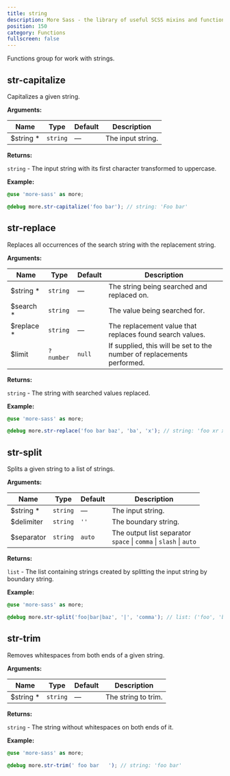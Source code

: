 ```yaml
---
title: string
description: More Sass - the library of useful SCSS mixins and functions.
position: 150
category: Functions
fullscreen: false
---
```


Functions group for work with strings.

## str-capitalize

Capitalizes a given string.

**Arguments:**

| Name                                        | Type     | Default | Description       |
|---------------------------------------------|----------|---------|-------------------|
| $string <span class="text-red-600">*</span> | `string` | —       | The input string. |

**Returns:**

`string` - The input string with its first character transformed to uppercase.

**Example:**

```scss
@use 'more-sass' as more;

@debug more.str-capitalize('foo bar'); // string: 'Foo bar'
```

## str-replace

Replaces all occurrences of the search string with the replacement string.

**Arguments:**

| Name                                         | Type      | Default | Description                                                            |
|----------------------------------------------|-----------|---------|------------------------------------------------------------------------|
| $string <span class="text-red-600">*</span>  | `string`  | —       | The string being searched and replaced on.                             |
| $search <span class="text-red-600">*</span>  | `string`  | —       | The value being searched for.                                          |
| $replace <span class="text-red-600">*</span> | `string`  | —       | The replacement value that replaces found search values.               |
| $limit                                       | `?number` | `null`  | If supplied, this will be set to the number of replacements performed. |

**Returns:**

`string` - The string with searched values replaced.

**Example:**

```scss
@use 'more-sass' as more;

@debug more.str-replace('foo bar baz', 'ba', 'x'); // string: 'foo xr xz'
```

## str-split

Splits a given string to a list of strings.

**Arguments:**

| Name                                        | Type     | Default | Description                                            |
|---------------------------------------------|----------|---------|--------------------------------------------------------|
| $string <span class="text-red-600">*</span> | `string` | —       | The input string.                                      |
| $delimiter                                  | `string` | `''`    | The boundary string.                                   |
| $separator                                  | `string` | `auto`  | The output list separator <br />`space` \| `comma` \| `slash` \| `auto` |

**Returns:**

`list` - The list containing strings created by splitting the input string by boundary string.

**Example:**

```scss
@use 'more-sass' as more;

@debug more.str-split('foo|bar|baz', '|', 'comma'); // list: ('foo', 'bar', 'baz')
```

## str-trim

Removes whitespaces from both ends of a given string.

**Arguments:**

| Name                                        | Type     | Default | Description         |
|---------------------------------------------|----------|---------|---------------------|
| $string <span class="text-red-600">*</span> | `string` | —       | The string to trim. |

**Returns:**

`string` - The string without whitespaces on both ends of it.

**Example:**

```scss
@use 'more-sass' as more;

@debug more.str-trim(' foo bar   '); // string: 'foo bar'
```
